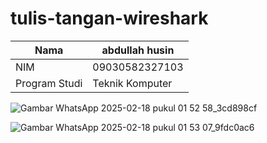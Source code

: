 # tulis-tangan-wireshark

| Nama        |abdullah husin |
|--------------|------------|
| NIM        | 09030582327103|
| Program Studi | Teknik Komputer |

![Gambar WhatsApp 2025-02-18 pukul 01 52 58_3cd898cf](https://github.com/user-attachments/assets/d5df382e-c783-476f-ad94-64da85710c50)

![Gambar WhatsApp 2025-02-18 pukul 01 53 07_9fdc0ac6](https://github.com/user-attachments/assets/7fa6cd98-f189-4b78-9af8-7fdd839fd1aa)
